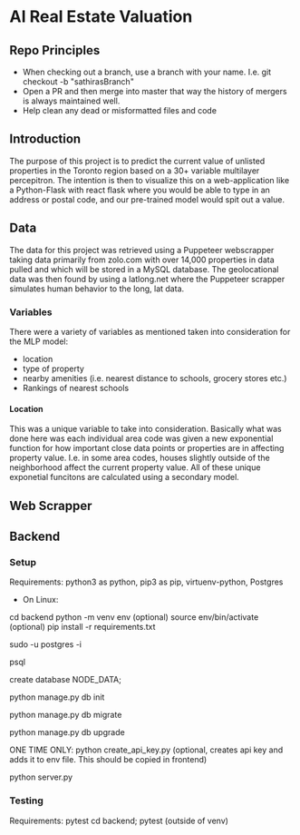 # AI Real Estate Valuation

## Repo Principles

* When checking out a branch, use a branch with your name. I.e. git checkout -b "sathirasBranch"
* Open a PR and then merge into master that way the history of mergers is always maintained well. 
* Help clean any dead or misformatted files and code

## Introduction
The purpose of this project is to predict the current value of unlisted properties in the Toronto region based on a 30+ variable multilayer percepitron. The intention is then to visualize this on a web-application like a Python-Flask with react flask where you would be able to type in an address or postal code, and our pre-trained model would spit out a value.


## Data
The data for this project was retrieved using a Puppeteer webscrapper taking data primarily from zolo.com with over 14,000 properties in data pulled and which will be stored in a MySQL database. The geolocational data was then found by using a latlong.net where the Puppeteer scrapper simulates human behavior to the long, lat data.

### Variables
There were a variety of variables as mentioned taken into consideration for the MLP model:
* location
* type of property
* nearby amenities (i.e. nearest distance to schools, grocery stores etc.)
* Rankings of nearest schools

#### Location
This was a unique variable to take into consideration. Basically what was done here was each individual area code was given a new exponential function for how important close data points or properties are in affecting property value. I.e. in some area codes, houses slightly outside of the neighborhood affect the current property value.
All of these unique exponetial funcitons are calculated using a secondary model.



## Web Scrapper



## Backend 

### Setup 
Requirements: python3 as python, pip3 as pip, virtuenv-python, Postgres

* On Linux: 

cd backend 
python -m venv env (optional)
source env/bin/activate (optional)
pip install -r requirements.txt


sudo -u postgres -i

psql

create database NODE_DATA;

python manage.py db init

python manage.py db migrate

python manage.py db upgrade

ONE TIME ONLY: 
python create_api_key.py (optional, creates api key and adds it to env file. This should be copied in frontend)

python server.py 



### Testing 
Requirements: pytest 
cd backend;
pytest (outside of venv)


